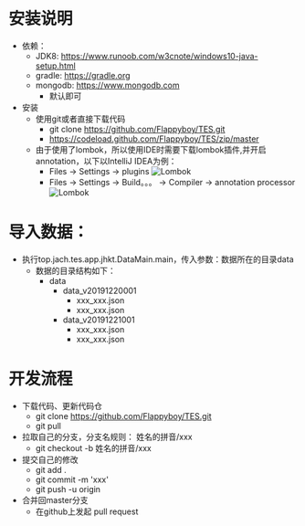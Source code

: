 # 安装说明
- 依赖：
    - JDK8: https://www.runoob.com/w3cnote/windows10-java-setup.html
    - gradle: https://gradle.org
    - mongodb: https://www.mongodb.com
        - 默认即可
- 安装
    - 使用git或者直接下载代码
        - git clone https://github.com/Flappyboy/TES.git
        - https://codeload.github.com/Flappyboy/TES/zip/master
    - 由于使用了lombok，所以使用IDE时需要下载lombok插件,并开启annotation，以下以IntelliJ IDEA为例：
        - Files -> Settings -> plugins
        ![Lombok](./doc/imgs/README_IDEA_setting_pulgin_lombok.png)
        - Files -> Settings -> Build。。。 -> Compiler -> annotation processor
        ![Lombok](./doc/imgs/README_IDEA_setting_annotation.png)

# 导入数据：
- 执行top.jach.tes.app.jhkt.DataMain.main，传入参数：数据所在的目录data
    - 数据的目录结构如下：
         - data
            - data_v20191220001
               - xxx_xxx.json
               - xxx_xxx.json
            - data_v20191221001
               - xxx_xxx.json
               - xxx_xxx.json
# 开发流程
- 下载代码、更新代码仓
    - git clone https://github.com/Flappyboy/TES.git
    - git pull
- 拉取自己的分支，分支名规则： 姓名的拼音/xxx
    - git checkout -b 姓名的拼音/xxx
- 提交自己的修改
    - git add .
    - git commit -m 'xxx'
    - git push -u origin
- 合并回master分支
    - 在github上发起 pull request